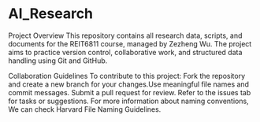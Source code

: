 # AI_Research
Project Overview
This repository contains all research data, scripts, and documents for the REIT6811 course, managed by Zezheng Wu. The project aims to practice version control, collaborative work, and structured data handling using Git and GitHub.

Collaboration Guidelines
To contribute to this project:
Fork the repository and create a new branch for your changes.Use meaningful file names and commit messages.
Submit a pull request for review.
Refer to the issues tab for tasks or suggestions.
For more information about naming conventions, We can check Harvard File Naming Guidelines.

